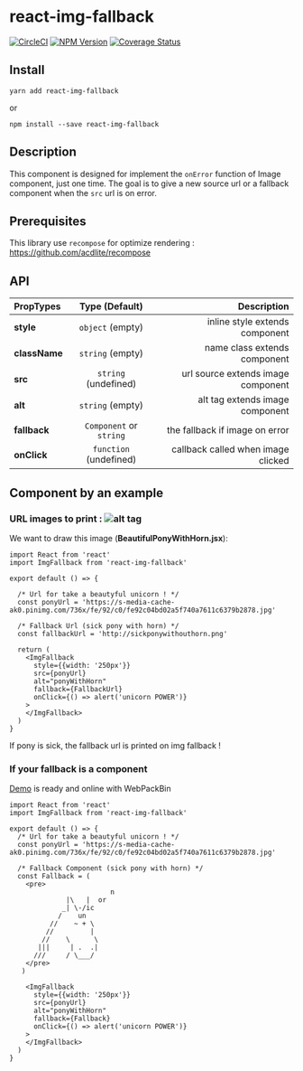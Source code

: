 # react-img-fallback
[![CircleCI](https://circleci.com/gh/Trampss/react-img-fallback.svg?&style=shield&circle-token=)](https://circleci.com/gh/Trampss/react-img-fallback/tree/master) [![NPM Version](https://badge.fury.io/js/react-img-fallback.svg)](https://www.npmjs.com/package/react-img-fallback) [![Coverage Status](https://coveralls.io/repos/github/Trampss/react-img-fallback/badge.svg?branch=master)](https://coveralls.io/github/Trampss/react-img-fallback?branch=master)

## Install
`yarn add react-img-fallback`

or

`npm install --save react-img-fallback`

## Description
This component is designed for implement the `onError` function of Image component, just one time.
The goal is to give a new source url or a fallback component when the `src` url is on error.

## Prerequisites
This library use `recompose` for optimize rendering : https://github.com/acdlite/recompose

## API
| PropTypes     |       Type (Default)     |    Description  |
|:--------------|:------------------------:|----------------:|
| **style**     | `object` (empty)         | inline style extends component     |
| **className** | `string` (empty)         | name class extends component       |
| **src**       | `string` (undefined)     | url source extends image component |
| **alt**       | `string` (empty)         | alt tag extends image component    |
| **fallback**  |  `Component` or `string` | the fallback if image on error     |
| **onClick**   | `function` (undefined)   | callback called when image clicked |

## Component by an example
### URL images to print : ![alt tag](https://s-media-cache-ak0.pinimg.com/736x/fe/92/c0/fe92c04bd02a5f740a7611c6379b2878.jpg)
We want to draw this image (**BeautifulPonyWithHorn.jsx**):
```es6
import React from 'react'
import ImgFallback from 'react-img-fallback'

export default () => {

  /* Url for take a beautyful unicorn ! */
  const ponyUrl = 'https://s-media-cache-ak0.pinimg.com/736x/fe/92/c0/fe92c04bd02a5f740a7611c6379b2878.jpg'

  /* Fallback Url (sick pony with horn) */
  const fallbackUrl = 'http://sickponywithouthorn.png'

  return (
    <ImgFallback
      style={{width: '250px'}}
      src={ponyUrl}
      alt="ponyWithHorn"
      fallback={FallbackUrl}
      onClick={() => alert('unicorn POWER')}
    >
    </ImgFallback>
  )
}
```

If pony is sick, the fallback url is printed on img fallback !

### If your fallback is a component
[Demo](https://www.webpackbin.com/bins/-KgjzE83zUAP2XLyVM6o) is ready and online with WebPackBin
```es6
import React from 'react'
import ImgFallback from 'react-img-fallback'

export default () => {
  /* Url for take a beautyful unicorn ! */
  const ponyUrl = 'https://s-media-cache-ak0.pinimg.com/736x/fe/92/c0/fe92c04bd02a5f740a7611c6379b2878.jpg'

  /* Fallback Component (sick pony with horn) */
  const Fallback = (
    <pre>
                         n
              |\   |  or
             _| \-/ic
            /    un
          //    ~ + \
         //         |
        //    \      \
       |||     | .  .|
      ///     / \___/
    </pre>
   )

    <ImgFallback
      style={{width: '250px'}}
      src={ponyUrl}
      alt="ponyWithHorn"
      fallback={Fallback}
      onClick={() => alert('unicorn POWER')}
    >
    </ImgFallback>
  )
}
```
